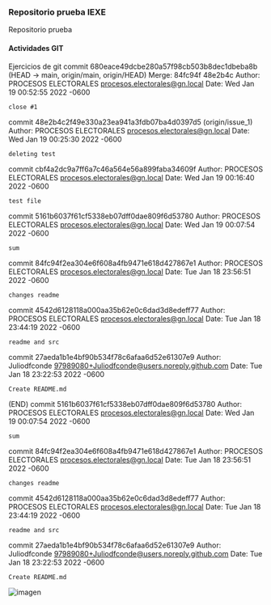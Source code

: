 ### Repositorio prueba IEXE 

Repositorio prueba 

#### Actividades GIT 

Ejercicios de git
commit 680eace49dcbe280a57f98cb503b8dec1dbeba8b (HEAD -> main, origin/main, origin/HEAD)
Merge: 84fc94f 48e2b4c
Author: PROCESOS ELECTORALES <procesos.electorales@gn.local>
Date:   Wed Jan 19 00:52:55 2022 -0600

    close #1

commit 48e2b4c2f49e330a23ea941a3fdb07ba4d0397d5 (origin/issue_1)
Author: PROCESOS ELECTORALES <procesos.electorales@gn.local>
Date:   Wed Jan 19 00:25:30 2022 -0600

    deleting test

commit cbf4a2dc9a7ff6a7c46a564e56a899faba34609f
Author: PROCESOS ELECTORALES <procesos.electorales@gn.local>
Date:   Wed Jan 19 00:16:40 2022 -0600

    test file

commit 5161b6037f61cf5338eb07dff0dae809f6d53780
Author: PROCESOS ELECTORALES <procesos.electorales@gn.local>
Date:   Wed Jan 19 00:07:54 2022 -0600

    sum

commit 84fc94f2ea304e6f608a4fb9471e618d427867e1
Author: PROCESOS ELECTORALES <procesos.electorales@gn.local>
Date:   Tue Jan 18 23:56:51 2022 -0600

    changes readme

commit 4542d6128118a000aa35b62e0c6dad3d8edeff77
Author: PROCESOS ELECTORALES <procesos.electorales@gn.local>
Date:   Tue Jan 18 23:44:19 2022 -0600

    readme and src

commit 27aeda1b1e4bf90b534f78c6afaa6d52e61307e9
Author: Juliodfconde <97989080+Juliodfconde@users.noreply.github.com>
Date:   Tue Jan 18 23:22:53 2022 -0600

    Create README.md
(END)
commit 5161b6037f61cf5338eb07dff0dae809f6d53780
Author: PROCESOS ELECTORALES <procesos.electorales@gn.local>
Date:   Wed Jan 19 00:07:54 2022 -0600

    sum

commit 84fc94f2ea304e6f608a4fb9471e618d427867e1
Author: PROCESOS ELECTORALES <procesos.electorales@gn.local>
Date:   Tue Jan 18 23:56:51 2022 -0600

    changes readme

commit 4542d6128118a000aa35b62e0c6dad3d8edeff77
Author: PROCESOS ELECTORALES <procesos.electorales@gn.local>
Date:   Tue Jan 18 23:44:19 2022 -0600

    readme and src

commit 27aeda1b1e4bf90b534f78c6afaa6d52e61307e9
Author: Juliodfconde <97989080+Juliodfconde@users.noreply.github.com>
Date:   Tue Jan 18 23:22:53 2022 -0600

    Create README.md

![imagen](https://github.com/Juliodfconde/test-git/network)